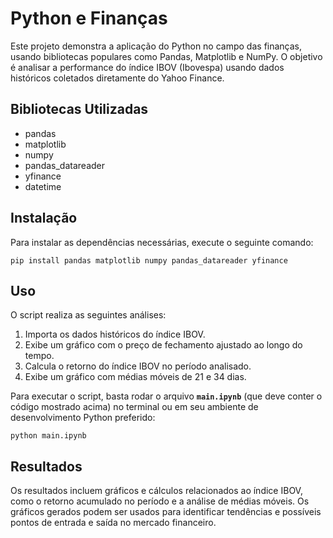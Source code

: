 # **Python e Finanças**

Este projeto demonstra a aplicação do Python no campo das finanças, usando bibliotecas populares como Pandas, Matplotlib e NumPy. O objetivo é analisar a performance do índice IBOV (Ibovespa) usando dados históricos coletados diretamente do Yahoo Finance.

## **Bibliotecas Utilizadas**

- pandas
- matplotlib
- numpy
- pandas_datareader
- yfinance
- datetime

## **Instalação**

Para instalar as dependências necessárias, execute o seguinte comando:

```
pip install pandas matplotlib numpy pandas_datareader yfinance
```

## **Uso**

O script realiza as seguintes análises:

1. Importa os dados históricos do índice IBOV.
2. Exibe um gráfico com o preço de fechamento ajustado ao longo do tempo.
3. Calcula o retorno do índice IBOV no período analisado.
4. Exibe um gráfico com médias móveis de 21 e 34 dias.

Para executar o script, basta rodar o arquivo **`main.ipynb`** (que deve conter o código mostrado acima) no terminal ou em seu ambiente de desenvolvimento Python preferido:

```
python main.ipynb
```

## **Resultados**

Os resultados incluem gráficos e cálculos relacionados ao índice IBOV, como o retorno acumulado no período e a análise de médias móveis. Os gráficos gerados podem ser usados para identificar tendências e possíveis pontos de entrada e saída no mercado financeiro.
